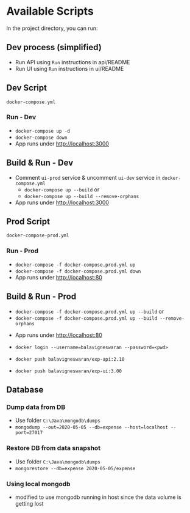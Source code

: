 # Available Scripts

In the project directory, you can run:

## Dev process (simplified)

- Run API using `Run` instructions in api/README
- Run UI using `Run` instructions in ui/README

## Dev Script

`docker-compose.yml`

### Run - Dev

- `docker-compose up -d`
- `docker-compose down`
- App runs under [http://localhost:3000](http://localhost:3000)

## Build & Run - Dev

- Comment `ui-prod` service & uncomment `ui-dev` service in `docker-compose.yml`
  - `docker-compose up --build` or
  - `docker-compose up --build --remove-orphans`
- App runs under [http://localhost:3000](http://localhost:3000)

## Prod Script

`docker-compose-prod.yml`

### Run - Prod

- `docker-compose -f docker-compose.prod.yml up`
- `docker-compose -f docker-compose.prod.yml down`
- App runs under [http://localhost:80](http://localhost:80)

## Build & Run - Prod

- `docker-compose -f docker-compose.prod.yml up --build` or
- `docker-compose -f docker-compose.prod.yml up --build --remove-orphans`
<!-- - `docker-compose -f docker-compose.prod.yml up --build --network=host` -->
- App runs under [http://localhost:80](http://localhost:80)

- `docker login --username=balavigneswaran --password=<pwd>`
- `docker push balavigneswaran/exp-api:2.10`
- `docker push balavigneswaran/exp-ui:3.00`

## Database

### Dump data from DB

- Use folder `C:\Java\mongodb\dumps`
- `mongodump --out=2020-05-05 --db=expense --host=localhost --port=27017`

### Restore DB from data snapshot

- Use folder `C:\Java\mongodb\dumps`
- `mongorestore --db=expense 2020-05-05/expense`

### Using local mongodb

- modified to use mongodb running in host since the data volume is getting lost
